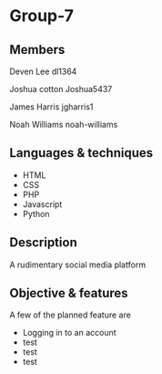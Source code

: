 # Group-7
## Members

Deven Lee       dl1364

Joshua cotton    Joshua5437

James Harris     jgharris1

Noah Williams    noah-williams

## Languages & techniques
- HTML
- CSS
- PHP
- Javascript
- Python

## Description

A rudimentary social media platform

## Objective & features

A few of the planned feature are
 
 - Logging in to an account
 - test
 - test
 - test
